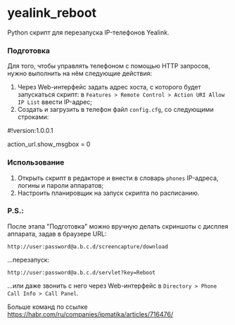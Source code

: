 # yealink_reboot
Python скрипт для перезапуска IP-телефонов Yealink.
### Подготовка
Для того, чтобы управлять телефоном с помощью HTTP запросов, нужно выполнить на нём следующие действия:
1. Через Web-интерфейс задать адрес хоста, с которого будет запускаться скрипт: в `Features > Remote Control > Action URI Allow IP List` ввести IP-адрес;
2. Создать и загрузить в телефон файл `config.cfg`, со следующими строками:

#!version:1.0.0.1

action_url.show_msgbox = 0

### Использование
1. Открыть скрипт в редакторе и внести в словарь `phones` IP-адреса, логины и пароли аппаратов;
2. Настроить планировщик на запуск скрипта по расписанию.
### P.S.:
После этапа "Подготовка" можно вручную делать скриншоты c дисплея аппарата, задав в браузере URL:

`http://user:password@a.b.c.d/screencapture/download`

...перезапуск:

`http://user:password@a.b.c.d/servlet?key=Reboot`

...или даже звонить с него через Web-интерфейс в `Directory > Phone Call Info > Call Panel`.

Больше команд по ссылке https://habr.com/ru/companies/ipmatika/articles/716476/
